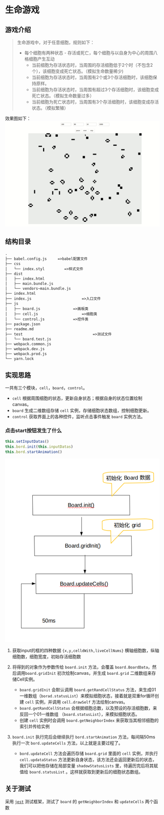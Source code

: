 # 生命游戏

## 游戏介绍

>生命游戏中，对于任意细胞，规则如下：
>
>+ 每个细胞有两种状态 - 存活或死亡，每个细胞与以自身为中心的周围八格细胞产生互动
>   + 当前细胞为存活状态时，当周围的存活细胞低于2个时（不包含2个），该细胞变成死亡状态。（模拟生命数量稀少)
>   + 当前细胞为存活状态时，当周围有2个或3个存活细胞时，该细胞保持原样。
>   + 当前细胞为存活状态时，当周围有超过3个存活细胞时，该细胞变成死亡状态。（模拟生命数量过多）
>   + 当前细胞为死亡状态时，当周围有3个存活细胞时，该细胞变成存活状态。（模拟繁殖）

效果图如下： ![demo](./image/demo.gif "演示图片")

## 结构目录

```shell
.
├── babel.config.js     =>babel配置文件
├── css
│   └── index.styl         =>样式文件
├── dist
│   ├── index.html
│   ├── main.bundle.js
│   └── vendors~main.bundle.js
├── index.html
├── index.js                       =>入口文件
├── js
│   ├── board.js               =>画板类
│   ├── cell.js                    =>细胞类
│   └── control.js             =>控件类
├── package.json
├── readme.md
├── test                                =>测试文件
│   └── board.test.js
├── webpack.common.js
├── webpack.dev.js
├── webpack.prod.js
└── yarn.lock
```

## 实现思路

一共有三个模块，`cell`，`board`，`control`。

+ `cell` 根据周围细胞的状态，更新自身状态；根据自身的状态位置绘制canvas。
+ `board` 生成二维数组存储 `cell` 实例，存储细胞状态数组，控制细胞更新。
+ `control` 获取界面上的各种控件，监听点击事件触发 `board` 实例方法。

### 点击start按钮发生了什么

```js
this.setInputDatas()
this.bord.init(this.inputDatas)
this.bord.startAnimation()
```

![flow chart](./image/flowChart.png "流程图")

1. 获取input的框的四种数据 `{x,y,celldWith,liveCellNums}` 横轴细胞数，纵轴细胞数，细胞宽度，初始存活细胞数

2. 将得到的对象作为参数传给 `board.init` 方法，会覆盖 `board.BoardData`，然后调用`board.gridInit` 初次绘制canvas，并生成 `board.grid` 二维数组来存储Cell实例。

    + `board.gridInit` 会默认调用 `board.getRandCellStatus` 方法，来生成01一维数组（`borad.statusList`）来模拟细胞状态，接着就是双重for循环创建 `cell` 实例，并调用 `cell.drawSelf` 方法绘制canvas。
    + `board.getRandCellStatus` 会根据细胞总数，以及预设的存活细胞数，来反回一个01一维数组 （`board.statusList`），来模拟细胞状态。
    + 创建 `cell` 实例时会调用 `board.getNeighborIndex` 来获取当其相邻细胞的索引并传给实例

3. `board.init` 执行完后会继续执行 `bord.startAnimation` 方法，每间隔50ms执行一次 `bord.updateCells` 方法，以上就是主要过程了。

    + `bord.updateCell` 方法会遍历存储 `board.grid` 里面的 `cell` 实例，并执行 `cell.updataStatus` 方法更新自身状态，该方法还会返回更新后的状态，我们可以把他存储在局部变量 `shadowStatusLists` 里，待遍历完后将其赋值给 `board.statusList` 。这样就获取到更新后的细胞状态数组。

## 关于测试

采用 [`jest`](https://jestjs.io/zh-Hans/) 测试框架，测试了 `board` 的 `getNeighborIndex` 和 `updateCells` 两个函数
